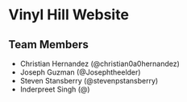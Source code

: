 # Vinyl Hill Website #
## Team Members ##
* Christian Hernandez (@christian0a0hernandez)
* Joseph Guzman (@Josephtheelder)
* Steven Stansberry (@stevenpstansberry)
* Inderpreet Singh (@)
